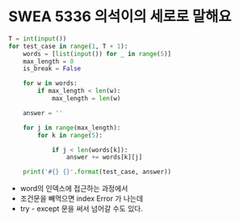 # SWEA 5336 의석이의 세로로 말해요



```python
T = int(input())
for test_case in range(1, T + 1):
    words = [list(input()) for _ in range(5)]
    max_length = 0
    is_break = False

    for w in words:
        if max_length < len(w):
            max_length = len(w)

    answer = ''

    for j in range(max_length):
        for k in range(5):

            if j < len(words[k]):
                answer += words[k][j]

    print('#{} {}'.format(test_case, answer))


```



- word의 인덱스에 접근하는 과정에서 
- 조건문을 빼먹으면 index Error 가 나는데 
- try - except 문을 써서 넘어갈 수도 있다.